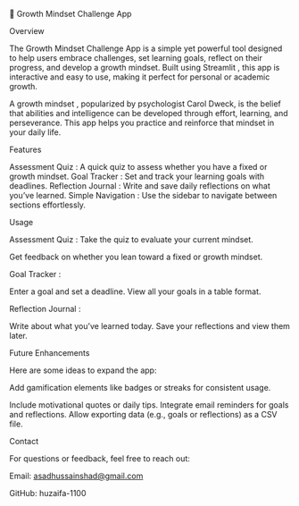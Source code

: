 🌱 Growth Mindset Challenge App

Overview

The Growth Mindset Challenge App is a simple yet powerful tool designed to help users embrace challenges, set learning goals, reflect on their progress, and develop a growth mindset. Built using Streamlit , this app is interactive and easy to use, making it perfect for personal or academic growth.

A growth mindset , popularized by psychologist Carol Dweck, is the belief that abilities and intelligence can be developed through effort, learning, and perseverance. This app helps you practice and reinforce that mindset in your daily life.

Features

Assessment Quiz : A quick quiz to assess whether you have a fixed or growth mindset.
Goal Tracker : Set and track your learning goals with deadlines.
Reflection Journal : Write and save daily reflections on what you’ve learned.
Simple Navigation : Use the sidebar to navigate between sections effortlessly.

Usage

Assessment Quiz :
Take the quiz to evaluate your current mindset.

Get feedback on whether you lean toward a fixed or growth mindset.

Goal Tracker :

Enter a goal and set a deadline.
View all your goals in a table format.

Reflection Journal :

Write about what you’ve learned today.
Save your reflections and view them later.

Future Enhancements

Here are some ideas to expand the app:

Add gamification elements like badges or streaks for consistent usage.

Include motivational quotes or daily tips.
Integrate email reminders for goals and reflections.
Allow exporting data (e.g., goals or reflections) as a CSV file.

Contact

For questions or feedback, feel free to reach out:

Email: asadhussainshad@gmail.com

GitHub: huzaifa-1100